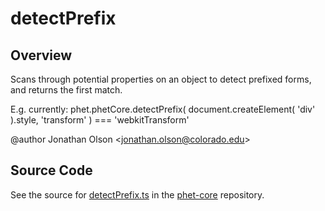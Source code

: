 # detectPrefix

## Overview

Scans through potential properties on an object to detect prefixed forms, and returns the first match.

E.g. currently:
phet.phetCore.detectPrefix( document.createElement( 'div' ).style, 'transform' ) === 'webkitTransform'

@author Jonathan Olson &lt;jonathan.olson@colorado.edu&gt;



## Source Code

See the source for [detectPrefix.ts](https://github.com/phetsims/phet-core/blob/main/js/detectPrefix.ts) in the [phet-core](https://github.com/phetsims/phet-core) repository.
